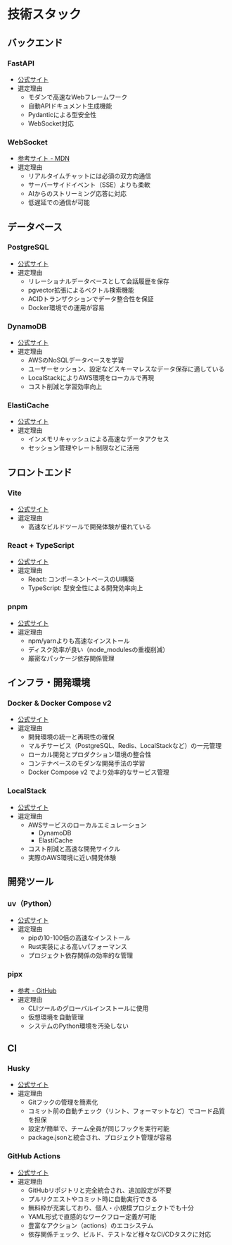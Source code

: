 # 技術スタック

## バックエンド

### FastAPI

- [公式サイト](https://fastapi.tiangolo.com/ja/)
- 選定理由
  - モダンで高速なWebフレームワーク
  - 自動APIドキュメント生成機能
  - Pydanticによる型安全性
  - WebSocket対応

### WebSocket

- [参考サイト - MDN](https://developer.mozilla.org/ja/docs/Web/API/WebSocket)
- 選定理由
  - リアルタイムチャットには必須の双方向通信
  - サーバーサイドイベント（SSE）よりも柔軟
  - AIからのストリーミング応答に対応
  - 低遅延での通信が可能

## データベース

### PostgreSQL

- [公式サイト](https://www.postgresql.org/)
- 選定理由
  - リレーショナルデータベースとして会話履歴を保存
  - pgvector拡張によるベクトル検索機能
  - ACIDトランザクションでデータ整合性を保証
  - Docker環境での運用が容易

### DynamoDB

- [公式サイト](https://aws.amazon.com/jp/dynamodb/)
- 選定理由
  - AWSのNoSQLデータベースを学習
  - ユーザーセッション、設定などスキーマレスなデータ保存に適している
  - LocalStackによりAWS環境をローカルで再現
  - コスト削減と学習効率向上

### ElastiCache

- [公式サイト](https://aws.amazon.com/jp/elasticache/redis/)
- 選定理由
  - インメモリキャッシュによる高速なデータアクセス
  - セッション管理やレート制限などに活用

## フロントエンド

### Vite

- [公式サイト](https://ja.vite.dev/)
- 選定理由
  - 高速なビルドツールで開発体験が優れている

### React + TypeScript

- [公式サイト](https://ja.react.dev/)
- 選定理由
  - React: コンポーネントベースのUI構築
  - TypeScript: 型安全性による開発効率向上

### pnpm

- [公式サイト](https://pnpm.io/ja/)
- 選定理由
  - npm/yarnよりも高速なインストール
  - ディスク効率が良い（node_modulesの重複削減）
  - 厳密なパッケージ依存関係管理

## インフラ・開発環境

### Docker & Docker Compose v2

- [公式サイト](https://www.docker.com/)
- 選定理由
  - 開発環境の統一と再現性の確保
  - マルチサービス（PostgreSQL、Redis、LocalStackなど）の一元管理
  - ローカル開発とプロダクション環境の整合性
  - コンテナベースのモダンな開発手法の学習
  - Docker Compose v2 でより効率的なサービス管理

### LocalStack

- [公式サイト](https://localstack.cloud/)
- 選定理由
  - AWSサービスのローカルエミュレーション
    - DynamoDB
    - ElastiCache
  - コスト削減と高速な開発サイクル
  - 実際のAWS環境に近い開発体験

## 開発ツール

### uv（Python）

- [公式サイト](https://docs.astral.sh/uv/)
- 選定理由
  - pipの10-100倍の高速なインストール
  - Rust実装による高いパフォーマンス
  - プロジェクト依存関係の効率的な管理

### pipx

- [参考 - GitHub](https://github.com/pypa/pipx)
- 選定理由
  - CLIツールのグローバルインストールに使用
  - 仮想環境を自動管理
  - システムのPython環境を汚染しない

## CI

### Husky

- [公式サイト](https://typicode.github.io/husky/)
- 選定理由
  - Gitフックの管理を簡素化
  - コミット前の自動チェック（リント、フォーマットなど）でコード品質を担保
  - 設定が簡単で、チーム全員が同じフックを実行可能
  - package.jsonと統合され、プロジェクト管理が容易

### GitHub Actions

- [公式サイト](https://docs.github.com/ja/actions)
- 選定理由
  - GitHubリポジトリと完全統合され、追加設定が不要
  - プルリクエストやコミット時に自動実行できる
  - 無料枠が充実しており、個人・小規模プロジェクトでも十分
  - YAML形式で直感的なワークフロー定義が可能
  - 豊富なアクション（actions）のエコシステム
  - 依存関係チェック、ビルド、テストなど様々なCI/CDタスクに対応
